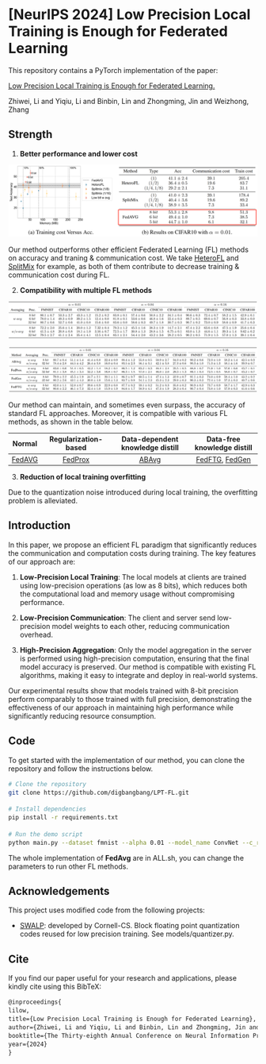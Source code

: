 # [NeurIPS 2024] Low Precision Local Training is Enough for Federated Learning

This repository contains a PyTorch implementation of the paper:

[Low Precision Local Training is Enough for Federated Learning.](https://openreview.net/pdf?id=vvpewjtnvm)

Zhiwei, Li and Yiqiu, Li and Binbin, Lin and Zhongming, Jin and Weizhong, Zhang

## Strength
1. **Better performance and lower cost**

![acc vs cost](assets/lowp.png)

Our method outperforms other efficient Federated Learning (FL) methods on accuracy and traning & communication cost. We take [HeteroFL](https://github.com/diaoenmao/HeteroFL-Computation-and-Communication-Efficient-Federated-Learning-for-Heterogeneous-Clients) and [SplitMix](https://github.com/illidanlab/SplitMix) for example, as both of them contribute to decrease training & communication cost during FL.

2. **Compatibility with multiple FL methods**

![fedavg](assets/fedavg.png)

![fedavg](assets/otherfl.png)

Our method can maintain, and sometimes even surpass, the accuracy of standard FL approaches. Moreover, it is compatible with various FL methods, as shown in the table below.

|Normal|Regularization-based|Data-dependent knowledge distill|Data-free knowledge distill|
|:-:|:-:|:-:|:-:|
|[FedAVG](https://arxiv.org/pdf/1602.05629)|[FedProx](https://arxiv.org/pdf/1812.06127)|[ABAvg](https://ieeexplore.ieee.org/document/9521631)|[FedFTG](https://arxiv.org/pdf/2203.09249), [FedGen](https://arxiv.org/pdf/2105.10056)|

3. **Reduction of local training overfitting**



Due to the quantization noise introduced during local training, the overfitting problem is alleviated.

## Introduction
In this paper, we propose an efficient FL paradigm that significantly reduces the communication and computation costs during training. The key features of our approach are:

1. **Low-Precision Local Training**: The local models at clients are trained using low-precision operations (as low as 8 bits), which reduces both the computational load and memory usage without compromising performance.
   
2. **Low-Precision Communication**: The client and server send low-precision model weights to each other, reducing communication overhead.

3. **High-Precision Aggregation**: Only the model aggregation in the server is performed using high-precision computation, ensuring that the final model accuracy is preserved. Our method is compatible with existing FL algorithms, making it easy to integrate and deploy in real-world systems.

Our experimental results show that models trained with 8-bit precision perform comparably to those trained with full precision, demonstrating the effectiveness of our approach in maintaining high performance while significantly reducing resource consumption.

## Code

To get started with the implementation of our method, you can clone the repository and follow the instructions below.

```bash
# Clone the repository
git clone https://github.com/digbangbang/LPT-FL.git

# Install dependencies
pip install -r requirements.txt

# Run the demo script
python main.py --dataset fmnist --alpha 0.01 --model_name ConvNet --c_rounds 200 --project_name FL_experiment --block_dim BC --use_quantization --quantization_bits 8 --moving_average --ma_start 1 --moving_weight 0.9 --batch_size 32
```

The whole implementation of **FedAvg** are in ALL.sh, you can change the parameters to run other FL methods.

## Acknowledgements
This project uses modified code from the following projects:

- [SWALP](https://github.com/stevenygd/SWALP): developed by Cornell-CS. Block floating point quantization codes reused for low precision training. See models/quantizer.py.

## Cite

If you find our paper useful for your research and applications, please kindly cite using this BibTeX:

```latex
@inproceedings{
lilow,
title={Low Precision Local Training is Enough for Federated Learning},
author={Zhiwei, Li and Yiqiu, Li and Binbin, Lin and Zhongming, Jin and Weizhong, Zhang},
booktitle={The Thirty-eighth Annual Conference on Neural Information Processing Systems},
year={2024}
}
```
